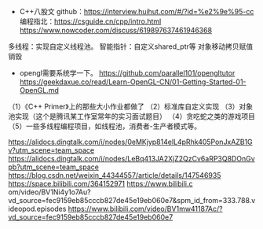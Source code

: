* C++八股文
github：https://interview.huihut.com/#/?id=%e2%9e%95-cc
编程指北：https://csguide.cn/cpp/intro.html
https://www.nowcoder.com/discuss/619897637461946368

多线程：实现自定义线程池。
智能指针：自定义shared_ptr等
对象移动拷贝赋值销毁



* opengl需要系统学一下。
https://github.com/parallel101/opengltutor
https://geekdaxue.co/read/Learn-OpenGL-CN/01-Getting-Started-01-OpenGL.md


（1）《C++ Primer》上的那些大小作业都做了
（2）标准库自定义实现
（3）对象池实现（这个是腾讯某工作室常年的实习面试题目）
（4）贪吃蛇之类的游戏项目
（5）一些多线程编程项目，如线程池，消费者-生产者模式等。



https://alidocs.dingtalk.com/i/nodes/0eMKjyp814elL4pRhk405PonJxAZB1Gv?utm_scene=team_space
https://alidocs.dingtalk.com/i/nodes/LeBq413JA2XjZ2QzCv6aRP3Q8DOnGvpb?utm_scene=team_space
https://blog.csdn.net/weixin_44344557/article/details/147546935
https://space.bilibili.com/364152971
https://www.bilibili.c om/video/BV1Ni4y1o7Au?vd_source=fec9159eb85cccb827de45e19eb060e7&spm_id_from=333.788.videopod.episodes
https://www.bilibili.com/video/BV1mw41187Ac/?vd_source=fec9159eb85cccb827de45e19eb060e7